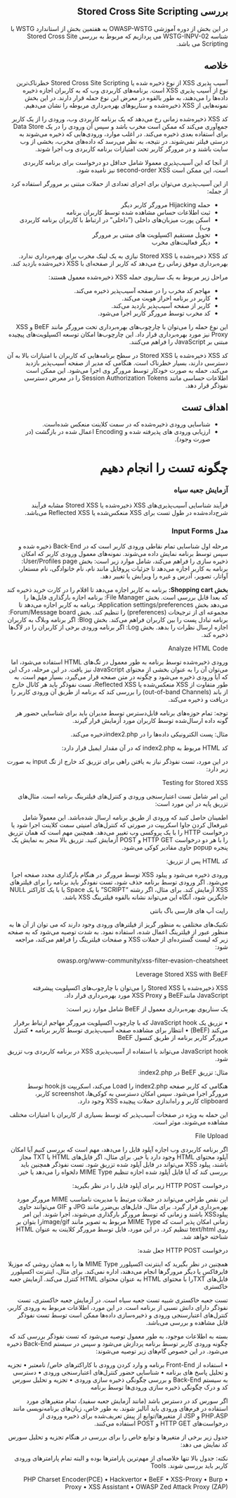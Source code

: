 <div dir="rtl">
  
## بررسی Stored Cross Site Scripting
  

در این بخش از دوره آموزشی OWASP-WSTG به هفتمین بخش از استاندارد WSTG با شناسه WSTG-INPV-02 می پردازیم که مربوط به بررسی Stored Cross Site Scripting می باشد.

## خلاصه
<div dir="rtl">
آسیب پذیری XSS از نوع ذخیره شده یا Stored Cross Site Scripting خطرناک‌ترین نوع از آسیب پذیری XSS است. برنامه‌های کاربردی وب که به کاربران اجازه ذخیره داده‌ها را می‌دهند، به طور بالقوه در معرض این نوع حمله قرار دارند. در این بخش نمونه‌هایی از XSS ذخیره‌شده و سناریوهای بهره‌برداری مربوطه را نشان می‌دهیم.

کد XSS ذخیره‌شده زمانی رخ می‌دهد که یک برنامه کاربردی وب، ورودی را از یک کاربر جمع‌آوری می‌کند که ممکن است مخرب باشد و سپس آن ورودی را در یک Data Store برای استفاده بعدی ذخیره می‌کند. در اغلب موارد، ورودی‌هایی که ذخیره می‌شوند به درستی فیلتر نمی‌شوند. در نتیجه، به نظر می‌رسد که داده‌های مخرب، بخشی از وب سایت باشند و در مرورگر کاربر تحت امتیازات برنامه کاربردی وب اجرا شوند.

از آنجا که این آسیب‌پذیری معمولا شامل حداقل دو درخواست برای برنامه کاربردی است، این ممکن است second-order XSS نیز نامیده شود.

از این آسیب‌پذیری می‌توان برای اجرای تعدادی از حملات مبتنی بر مرورگر استفاده کرد از جمله:

* حمله Hijacking مرورگر کاربر دیگر
* ثبت اطلاعات حساس مشاهده شده توسط کاربران برنامه
* اسکن پورت میزبان‌های داخلی (”داخلی” در ارتباط با کاربران برنامه کاربردی وب)
* تحویل مستقیم اکسپلویت های مبتنی بر مرورگر
* دیگر فعالیت‌های مخرب

کد XSS ذخیره‌شده یا Stored XSS نیازی به یک لینک مخرب برای بهره‌برداری ندارد. بهره‌برداری موفق زمانی رخ می‌دهد که کاربر از صفحه‌ای با XSS ذخیره‌شده بازدید کند.

مراحل زیر مربوط به یک سناریوی حمله XSS ذخیره‌شده معمول هستند:

* مهاجم کد مخرب را در صفحه آسیب‌پذیر ذخیره می‌کند.
* کاربر در برنامه احراز هویت می‌کند.
* کاربر از صفحه آسیب‌پذیر بازدید می‌کند.
* کد مخرب توسط مرورگر کاربر اجرا می‌شود.

این نوع حمله را می‌توان با چارچوب‌های بهره‌برداری تحت مرورگر مانند BeEF و XSS Proxy نیز مورد بهره‌برداری قرار داد. این چارچوب‌ها امکان توسعه اکسپلویت‌های پیچیده مبتنی بر JavaScript را فراهم می‌کنند.

کد XSS ذخیره‌شده یا Stored XSS در سطح برنامه‌هایی که کاربران با امتیازات بالا به آن دسترسی دارند، بسیار خطرناک است. هنگامی که مدیر از صفحه آسیب‌پذیر بازدید می‌کند، حمله به صورت خودکار توسط مرورگر وی اجرا می‌شود. این ممکن است اطلاعات حساسی مانند Session Authorization Tokens را در معرض دسترسی نفوذگر قرار دهد.
## اهداف تست

* شناسایی ورودی ذخیره‌شده که در سمت کلاینت منعکس شده‌است.
* ارزیابی ورودی های پذیرفته شده و Encoding اعمال شده در بازگشت (‏در صورت وجود)‏.
# چگونه تست را انجام دهیم
### آزمایش جعبه سیاه

فرآیند شناسایی آسیب‌پذیری‌های XSS ذخیره‌شده یا Stored XSS مشابه فرآیند شرح‌داده‌شده در طول تست برای XSS منعکس‌شده یا Reflected XSS می‌باشد.

  ### مدل Input Forms

مرحله اول شناسایی تمام نقاطی ورودی کاربر است که در Back-End ذخیره شده و سپس توسط برنامه نمایش داده می‌شوند. نمونه‌های معمول ورودی کاربر که امکان ذخیره سازی را فراهم می‌کند، شامل موارد زیر است:
بخش User/Profiles page: برنامه به کاربر اجازه می‌دهد تا جزئیات پروفایل مانند نام، نام خانوادگی، نام مستعار، آواتار، تصویر، آدرس و غیره را ویرایش یا تغییر دهد.

**بخش Shopping cart:** برنامه به کاربر اجازه می‌دهد تا اقلام را در کارت خرید ذخیره کند که بعدا قابل بررسی است.
بخش File Manager: برنامه‌ اجازه بارگذاری فایل‌ها را می‌دهد
بخش Application settings/preferences: برنامه‌ به کاربر اجازه می‌دهد تا مجموعه ای از ترجیحات (preferences) را تنظیم کند.
بخش Forum/Message board: برنامه‌ تبادل پست را بین کاربران فراهم می‌کند.
بخش Blog: اگر برنامه وبلاگ به کاربران اجازه ارسال نظرات را بدهد.
بخش Log: اگر برنامه ورودی برخی از کاربران را در لاگ‌ها ذخیره کند.

Analyze HTML Code

ورودی ذخیره‌شده توسط برنامه به طور معمول در تگ‌های HTML استفاده می‌شود، اما می‌توان آن را به عنوان بخشی از محتوای JavaScript نیز یافت. در این مرحله، درک این که آیا ورودی ذخیره می‌شود و چگونه در متن صفحه قرار می‌گیرد، بسیار مهم است. به طور متفاوت از XSS منعکس‌شده یا Reflected XSS، تست نفوذگر باید هر کانال خارج از باند (out-of-band Channels) را بررسی کند که برنامه از طریق آن ورودی کاربر را دریافت و ذخیره می‌کند.

توجه: تمام حوزه‌های برنامه قابل‌دسترس توسط مدیران باید برای شناسایی حضور هر گونه داده ارسال‌شده توسط کاربران مورد آزمایش قرار گیرند.

مثال: پست الکترونیکی داده‌ها را در index2.phpذخیره می‌کند.

کد HTML مربوط به index2.php که در آن مقدار ایمیل قرار دارد:

در این مورد، تست نفوذگر نیاز به یافتن راهی برای تزریق کد خارج از تگ input به صورت زیر دارد:

Testing for Stored XSS

این امر شامل تست اعتبارسنجی ورودی و کنترل‌های فیلترینگ برنامه است. مثال‌های تزریق پایه در این مورد است:

اطمینان حاصل کنید که ورودی از طریق برنامه ارسال شده‌باشد. این معمولاً شامل غیرفعال کردن جاوا اسکریپت در صورتی که کنترل‌های امنیتی سمت کلاینت اجرا شود یا درخواست HTTP را با یک پروکسی وب تغییر می‌دهد. همچنین مهم است که همان تزریق را با هر دو درخواست HTTP GET و POST آزمایش کنید. تزریق بالا منجر به نمایش یک پنجره popup حاوی مقادیر کوکی می‌شود.

کد HTML پس از تزریق:

ورودی ذخیره می‌شود و پیلود XSS توسط مرورگر در هنگام بارگذاری مجدد صفحه اجرا می‌شود. اگر ورودی توسط برنامه حذف شود، تست نفودگر باید برنامه را برای فیلترهای XSS آزمایش کند. برای مثال، اگر رشته “SCRIPT” با یک Space یا با یک کاراکتر NULL جایگزین شود، آنگاه این می‌تواند نشانه بالقوه فیلترینگ XSS باشد.

رایت آپ های فارسی باگ بانتی

تکنیک‌های مختلفی به منظور گریز از فیلترهای ورودی وجود دارند که می توان از آن ها به منظور عبور از فیلترینگ اعمال شده، استفاده نمود. به شدت توصیه می‌شود که به صفحه زیر که لیست گسترده‌ای از حملات XSS و صفحات فیلترینگ را فراهم می‌کند، مراجعه شود:

owasp.org/www-community/xss-filter-evasion-cheatsheet

Leverage Stored XSS with BeEF

XSS ذخیره‌شده یا Stored XSS را می‌توان با چارچوب‌های اکسپلویت پیشرفته JavaScript مانندBeEF و XSS Proxy مورد بهره‌برداری قرار داد.

یک سناریوی بهره‌برداری معمول از BeEF شامل موارد زیر است:

• تزریق یک JavaScript hook که با چارچوب اکسپلویت مرورگر مهاجم ارتباط برقرار می‌کند (BeEF)
• انتظار برای مشاهده صفحه آسیب‌پذیری توسط کاربر برنامه
• کنترل مرورگر کاربر برنامه از طریق کنسول BeEF

JavaScript hook می‌تواند با استفاده از آسیب‌پذیری XSS در برنامه کاربردی وب تزریق شود.

مثال: تزریق BeEF در index2.php:

هنگامی که کاربر صفحه index2.php را Load می‌کند، اسکریپت hook.js توسط مرورگر اجرا می‌شود. سپس امکان دسترسی به کوکی‌ها، screenshot کاربر، clipboard کاربر و راه‌اندازی حملات پیچیده XSS وجود دارد.

این حمله به ویژه در صفحات آسیب‌پذیر که توسط بسیاری از کاربران با امتیازات مختلف مشاهده می‌شوند، موثر است.

File Upload

اگر برنامه کاربردی وب اجازه آپلود فایل را می‌دهد، مهم است که بررسی کنیم آیا امکان آپلود محتوای HTML وجود دارد یا خیر. برای مثال، اگر فایل‌های HTML یا TXT مجاز باشند، پیلود XSS می‌تواند در فایل آپلود شده تزریق شود. تست نفوذگر همچنین باید بررسی کند که آیا فایل آپلود شده اجازه تنظیم MIME Type دلخواه را می‌دهد یا خیر.

درخواست HTTP POST زیر برای آپلود فایل را در نظر بگیرید:

این نقص طراحی می‌تواند در حملات مرتبط با مدیریت نامناسب MIME مرورگر مورد بهره‌برداری قرار گیرد. برای مثال، فایل‌های بی‌ضرر مانند JPG و GIF می‌توانند حاوی پیلودXSS باشند و زمانی که توسط مرورگر بارگذاری می‌شوند، اجرا شوند. این امر زمانی امکان پذیر است که MIME Type مربوط به تصویر مانند image/gifرا بتوان بر روی text/html تنظیم کرد. در این مورد، فایل توسط مرورگر کلاینت به عنوان HTML شناخته خواهد شد.

درخواست HTTP POST جعل شده:

همچنین در نظر بگیرید که اینترنت اکسپلورر MIME Type ها را به همان روشی که موزیلا فایرفاکس یا دیگر مرورگرها انجام می‌دهند، اداره نمی‌کند. برای مثال، اینترنت اکسپلورر فایل‌های TXTرا با محتوای HTML به عنوان محتوای HTML کنترل می‌کند.
آزمایش جعبه خاکستری

تست جعبه خاکستری شبیه تست جعبه سیاه است. در آزمایش جعبه خاکستری، تست نفوذگر دارای دانش نسبی از برنامه است. در این مورد، اطلاعات مربوط به ورودی کاربر، کنترل‌های اعتبارسنجی ورودی و ذخیره‌سازی داده‌ها ممکن است توسط تست نفوذگر قابل مشاهده و بررسی می‌باشد.

بسته به اطلاعات موجود، به طور معمول توصیه می‌شود که تست نفوذگر بررسی کند که چگونه ورودی کاربر توسط برنامه پردازش می‌شود و سپس در سیستم Back-End ذخیره می‌شود. در این خصوص گام‌های زیر توصیه می‌شوند:

• استفاده از Front-End برنامه و وارد کردن ورودی با کاراکترهای خاص/ نامعتبر
• تجزیه و تحلیل پاسخ های برنامه
• شناسایی حضور کنترل‌های اعتبارسنجی ورودی
• دسترسی به سیستم Back-End و بررسی چگونگی ذخیره سازی ورودی
• تجزیه و تحلیل سورس کد و درک چگونگی ذخیره‌ سازی ورودی‌ها توسط برنامه

اگر سورس کد در دسترس باشد (‏مانند آزمایش جعبه سفید)‏، تمام متغیرهای مورد استفاده در فرم‌های ورودی باید آنالیز شوند. به طور خاص، زبان‌های برنامه‌نویسی مانند PHP،ASP و JSP از متغیرها/توابع از پیش تعریف‌شده برای ذخیره ورودی از درخواست‌های HTTP GET و POST استفاده می‌کنند.

جدول زیر برخی از متغیرها و توابع خاص را برای بررسی در هنگام تجزیه و تحلیل سورس کد نمایش می دهد:

نکته: جدول بالا تنها خلاصه‌ای از مهم‌ترین پارامترها بوده و البته تمام پارامترهای ورودی کاربر باید بررسی شوند.
Tools

• PHP Charset Encoder(PCE)
• Hackvertor
• BeEF
• XSS-Proxy
• Burp Proxy
• XSS Assistant
• OWASP Zed Attack Proxy (ZAP)
